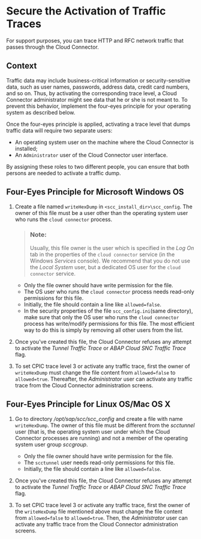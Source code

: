 <!-- loio4c8f678d84b94dfe9af539d040259837 -->

# Secure the Activation of Traffic Traces

For support purposes, you can trace HTTP and RFC network traffic that passes through the Cloud Connector.



## Context

Traffic data may include business-critical information or security-sensitive data, such as user names, passwords, address data, credit card numbers, and so on. Thus, by activating the corresponding trace level, a Cloud Connector administrator might see data that he or she is not meant to. To prevent this behavior, implement the four-eyes principle for your operating system as described below.

Once the four-eyes principle is applied, activating a trace level that dumps traffic data will require two separate users:

-   An operating system user on the machine where the Cloud Connector is installed;
-   An `Administrator` user of the Cloud Connector user interface.

By assigning these roles to two different people, you can ensure that both persons are needed to activate a traffic dump.



## Four-Eyes Principle for Microsoft Windows OS

1.  Create a file named `writeHexDump` in `<scc_install_dir>\scc_config`. The owner of this file must be a user other than the operating system user who runs the `cloud connector` process.

    > ### Note:  
    > Usually, this file owner is the user which is specified in the *Log On* tab in the properties of the `cloud connector` service \(in the Windows *Services* console\). We recommend that you do not use the *Local System* user, but a dedicated OS user for the `cloud connector` service.

    -   Only the file owner should have write permission for the file.
    -   The OS user who runs the `cloud connector` process needs read-only permissions for this file.
    -   Initially, the file should contain a line like `allowed=false`.
    -   In the security properties of the file `scc_config.ini`\(same directory\), make sure that only the OS user who runs the `cloud connector` process has write/modify permissions for this file. The most efficient way to do this is simply by removing all other users from the list.

2.  Once you've created this file, the Cloud Connector refuses any attempt to activate the *Tunnel Traffic Trace* or *ABAP Cloud SNC Traffic Trace* flag.
3.  To set CPIC trace level 3 or activate any traffic trace, first the owner of `writeHexDump` must change the file content from `allowed=false` to `allowed=true`. Thereafter, the *Administrator* user can activate any traffic trace from the Cloud Connector administration screens.



## Four-Eyes Principle for Linux OS/Mac OS X

1.  Go to directory */opt/sap/scc/scc\_config* and create a file with name `writeHexDump`. The owner of this file must be different from the *scctunnel* user \(that is, the operating system user under which the Cloud Connector processes are running\) and not a member of the operating system user group *sccgroup*.
    -   Only the file owner should have write permission for the file.
    -   The `scctunnel` user needs read-only permissions for this file.
    -   Initially, the file should contain a line like `allowed=false`.

2.  Once you've created this file, the Cloud Connector refuses any attempt to activate the *Tunnel Traffic Trace* or *ABAP Cloud SNC Traffic Trace* flag.
3.  To set CPIC trace level 3 or activate any traffic trace, first the owner of the `writeHexDump` file mentioned above must change the file content from `allowed=false` to `allowed=true`. Then, the *Administrator* user can activate any traffic trace from the Cloud Connector administration screens.


